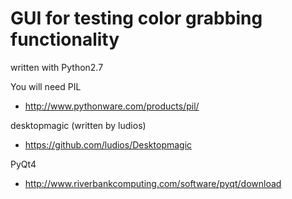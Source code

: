 GUI  for testing color grabbing functionality
=================

written with Python2.7

You will need PIL
  - http://www.pythonware.com/products/pil/

desktopmagic (written by ludios)
  - https://github.com/ludios/Desktopmagic

PyQt4
  - http://www.riverbankcomputing.com/software/pyqt/download
